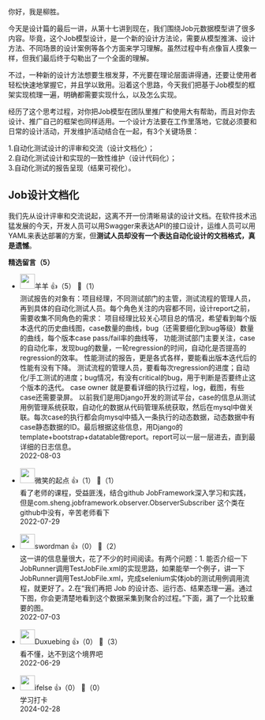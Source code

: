 你好，我是柳胜。

今天是设计篇的最后一讲，从第十七讲到现在，我们围绕Job元数据模型讲了很多内容。毕竟，这个Job模型设计，是一个新的设计方法论，需要从模型推演、设计方法、不同场景的设计案例等各个方面来学习理解。虽然过程中有点像盲人摸象一样，但我们最后终于勾勒出了一个全面的理解。

不过，一种新的设计方法想要生根发芽，不光要在理论层面讲得通，还要让使用者轻松快速地掌握它，并且学以致用。沿着这个思路，今天我们把基于Job模型的框架实现梳理一遍，明确都需要实现什么，以及怎么实现。

经历了这个思考过程，对你把Job模型在团队里推广和使用大有帮助，而且对你去设计、推广自己的框架也同样适用。一个设计方法要在工作里落地，它就必须要和日常的设计活动，开发维护活动结合在一起，有3个关键场景：

1.自动化测试设计的评审和交流（设计文档化）；  
2.自动化测试设计和实现的一致性维护（设计代码化）；  
3.自动化测试的报告呈现（结果可视化）。

## Job设计文档化

我们先从设计评审和交流说起，这离不开一份清晰易读的设计文档。在软件技术迅猛发展的今天，开发人员可以用Swagger来表达API的接口设计，运维人员可以用YAML来表达部署的方案，但**测试人员却没有一个表达自动化设计的文档格式，真是遗憾**。
<div><strong>精选留言（5）</strong></div><ul>
<li><img src="https://static001.geekbang.org/account/avatar/00/11/bd/65/fbdf4fc1.jpg" width="30px"><span>羊羊</span> 👍（5） 💬（1）<div>测试报告的对象有：项目经理，不同测试部门的主管，测试流程的管理人员，再到具体的自动化测试人员。每个角色关注的内容都不同，设计report之前，需要收集不同角色的需求：
项目经理比较关心项目总的情况，希望看到每个版本迭代的历史曲线图，case数量的曲线，bug（还需要细化到bug等级）数量的曲线，每个版本case pass&#47;fail率的曲线等，
功能测试部门主要关注，case的自动化率，发现bug的数量，一轮regression的时间，自动化是否提高的regression的效率。
性能测试的报告，更是各式各样，要能看出版本迭代后的性能有没有下降。
测试流程的管理人员，要看每次regression的进度；自动化&#47;手工测试的进度；bug情况，有没有critical的bug，用于判断是否要终止这个版本的迭代。
case owner 就是要看详细的执行过程，log，截图，有些case还需要录屏。
以前我们是用Django开发的测试平台，case的信息从测试用例管理系统获取，自动化的数据从代码管理系统获取，然后在mysql中做关联。每次case的执行都会向mysql中插入一条执行的动态数据，动态数据中有case静态数据的ID。最后根据这些信息，用Django的template+bootstrap+datatable做report。report可以一层一层进去，直到最详细的日志信息。</div>2022-08-03</li><br/><li><img src="https://static001.geekbang.org/account/avatar/00/23/ed/c5/0d908da3.jpg" width="30px"><span>微笑的起点</span> 👍（1） 💬（1）<div>看了老师的课程，受益匪浅，结合github JobFramework深入学习和实践，但是com.sheng.jobframework.observer.ObserverSubscriber 这个类在github中没有，辛苦老师看下</div>2022-07-29</li><br/><li><img src="https://static001.geekbang.org/account/avatar/00/0f/4d/e4/94b543c3.jpg" width="30px"><span>swordman</span> 👍（0） 💬（2）<div>这一讲的信息量很大，花了不少的时间阅读。有两个问题：1. 能否介绍一下JobRunner调用TestJobFile.xml的实现思路，如果能举一个例子，讲一下JobRunner调用TestJobFile.xml，完成selenium实体job的测试用例调用流程，就更好了。2.在“我们再把 Job 的设计态、运行态、结果态理一遍。通过下图，你会更清楚地看到这个数据采集到聚合的过程。”下面，漏了一个比较重要的图。</div>2022-07-03</li><br/><li><img src="https://static001.geekbang.org/account/avatar/00/10/07/4c/ef1b0f05.jpg" width="30px"><span>Duxuebing</span> 👍（0） 💬（3）<div>看不懂，达不到这个境界吧</div>2022-06-29</li><br/><li><img src="https://static001.geekbang.org/account/avatar/00/26/eb/d7/90391376.jpg" width="30px"><span>ifelse</span> 👍（0） 💬（0）<div>学习打卡</div>2024-02-28</li><br/>
</ul>